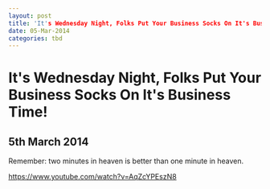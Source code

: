 ```yaml
---
layout: post
title: 'It's Wednesday Night, Folks Put Your Business Socks On It's Business Time!'
date: 05-Mar-2014
categories: tbd
---
```


# It's Wednesday Night, Folks Put Your Business Socks On It's Business Time!

## 5th March 2014

Remember: two minutes in heaven is better than one minute in heaven.

https://www.youtube.com/watch?v=AqZcYPEszN8
